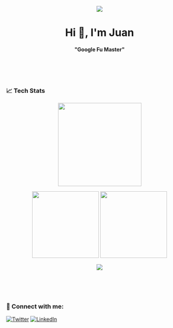 <p align="center"><img src="https://github.com/jaas666/jaas666/blob/output/github-contribution-grid-snake.svg"/></p>
<h1 align="center">Hi 👋, I'm Juan</h1>
<h4 align="center">"Google Fu Master"</h4><br /><br /><br /> 

### 📈 Tech Stats
<p align="center">
  <img height="225em" src="https://activity-graph.herokuapp.com/graph?username=jaas666&theme=github"/>
</p>
<p align="center">
  <img height="180em" src="https://github-readme-stats.vercel.app/api?username=jaas666&show_icons=true&theme=react&include_all_commits=true&count_private=true"/>
  <img height="180em" src="https://github-readme-stats.vercel.app/api/top-langs/?username=jaas666&theme=react"/>
</p>
<p align="center">
  <img src="http://github-readme-streak-stats.herokuapp.com?user=JAAS666&theme=react&date_format=M%20j%5B%2C%20Y%5D" />
</p>

<br /><br /><br />  
### 🤝 Connect with me:
  
<a href="https://twitter.com/devmeloading" target="_blank" rel="noreferrer">![Twitter](https://img.shields.io/badge/-@DevMeLoading-05122A?style=for-the-badge&logo=twitter)</a>
<a href="https://linkedin.com/in/juan-arce-tx" target="_blank" rel="noreferrer">![LinkedIn](https://img.shields.io/badge/-Juan_A-05122A?style=for-the-badge&logo=linkedin)</a>
